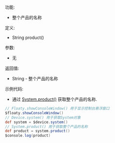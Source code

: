 功能:

+ 整个产品的名称

定义:

+ String product()

参数:

+ 无

返回值:

+ String - 整个产品的名称

示例代码:

+ 通过 [System.product()](/API/Device/System/README.md?id=product) 获取整个产品的名称.

```groovy
// Floaty.showConsoleWindow() 用于显示控制台悬浮窗口
$floaty.showConsoleWindow()
// Device.system() 用于获取System对象
def system = $device.system()
// System.product() 用于获取整个产品的名称
def product = system.product()
$console.log(product)
```